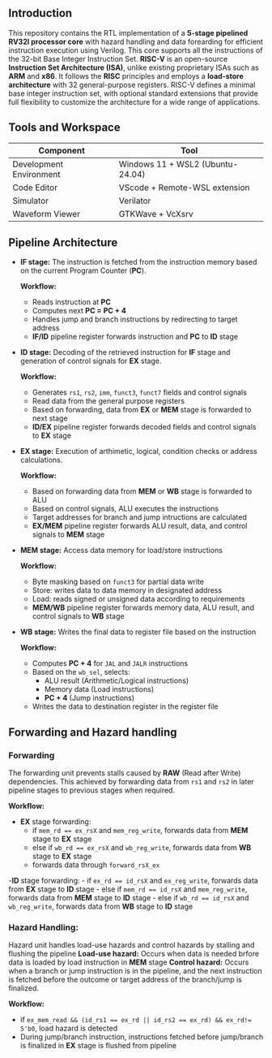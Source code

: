 ## Introduction
This repository contains the RTL implementation of a **5-stage pipelined RV32I processor core** with hazard handling and data forearding for efficient instruction execution using Verilog. This core supports all the instructions of the 32-bit Base Integer Instruction Set. **RISC-V** is an open-source **Instruction Set Architecture (ISA)**, unlike existing proprietary ISAs such as **ARM** and **x86**. It follows the **RISC** principles and employs a **load-store architecture** with 32 general-purpose registers. RISC-V defines a minimal base integer instruction set, with optional standard extensions that provide full flexibility to customize the architecture for a wide range of applications.

## Tools and Workspace
|Component|Tool|
| --- | --- |
|Development Environment| Windows 11 + WSL2 (Ubuntu-24.04)|
|Code Editor| VScode + Remote-WSL extension|
|Simulator | Verilator| 
|Waveform Viewer| GTKWave + VcXsrv|

## Pipeline Architecture
- **IF stage:**
       The instruction is fetched from the instruction memory based on the current Program Counter (**PC**).
  
    **Workflow:**
   - Reads instruction at **PC**
   - Computes next **PC = PC + 4** 
   - Handles jump and branch instructions by redirecting to target address
   - **IF/ID** pipeline register forwards instruction and **PC** to **ID** stage
     
- **ID stage:**
      Decoding of the retrieved instruction for **IF** stage and generation of control signals for **EX** stage.
  
  **Workflow:**
  - Generates `rs1`, `rs2`, `imm`, `funct3`, `funct7` fields and control signals
  - Read data from the general purpose registers
  - Based on forwarding, data from **EX** or **MEM** stage is forwarded to next stage
  - **ID/EX** pipeline register forwards decoded fields and control signals to **EX** stage
    
- **EX stage:**
      Execution of arthimetic, logical, condition checks or address calculations.

  **Workflow:**
  - Based on forwarding data from **MEM** or **WB** stage is forwarded to ALU
  - Based on control signals, ALU executes the instructions
  - Target addresses for branch and jump intructions are calculated
  - **EX/MEM** pipeline register forwards ALU result, data, and control signals to **MEM** stage

- **MEM stage:**
       Access data memory for load/store instructions

  **Workflow:**
  - Byte masking based on `funct3` for partial data write
  - Store: writes data to data memory in designated address
  - Load: reads signed or unsigned data according to requirements
  - **MEM/WB** pipeline register forwards memory data, ALU result, and control signals to **WB** stage
- **WB stage:**
       Writes the final data to register file based on the instruction

  **Workflow:**
  - Computes **PC + 4** for `JAL` and `JALR` instructions
  - Based on the `wb_sel`, selects:
    - ALU result (Arithmetic/Logical instructions)
    - Memory data (Load instructions)
    - **PC + 4**  (Jump instructions)
  - Writes the data to destination register in the register file

## Forwarding and Hazard handling
  ### Forwarding
  
The forwarding unit prevents stalls caused by **RAW** (Read after Write) dependencies. This achieved by forwarding data from `rs1` and `rs2` in later pipeline stages to previous stages when required.
       
 **Workflow:**
- **EX** stage forwarding:
  - if `mem_rd == ex_rsX` and `mem_reg_write`, forwards data from **MEM** stage to **EX** stage
  - else if `wb_rd == ex_rsX` and `wb_reg_write`, forwards data from **WB** stage to **EX** stage
  - forwards data through `forward_rsX_ex`
    
-**ID** stage forwarding:
    - if `ex_rd == id_rsX` and `ex_reg_write`, forwards data from **EX** stage to **ID** stage
    - else if `mem_rd == id_rsX` and `mem_reg_write`, forwards data from **MEM** stage to **ID** stage
    - else if `wb_rd == id_rsX` and `wb_reg_write`, forwards data from **WB** stage to **ID** stage
               
 ### Hazard Handling:
 
 Hazard unit handles load-use hazards and control hazards by stalling and flushing the pipeline
**Load-use hazard:** Occurs when data is needed brfore data is loaded by load instruction in **MEM** stage
**Control hazard:** Occurs when a branch or jump instruction is in the pipeline, and the next instruction is fetched before the outcome or target address of the branch/jump is finalized.

 **Workflow:**
- if `ex_mem_read && (id_rs1 == ex_rd || id_rs2 == ex_rd) && ex_rd!= 5'b0`, load hazard is detected
- During jump/branch instruction, instructions fetched before jump/branch is finalized in **EX** stage is flushed from pipeline
   
